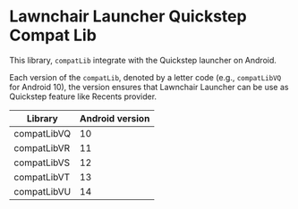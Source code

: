 # Lawnchair Launcher Quickstep Compat Lib

This library, `compatLib` integrate with the Quickstep launcher on Android.

Each version of the `compatLib`, denoted by a letter code (e.g., `compatLibVQ` for Android 10), 
the version ensures that Lawnchair Launcher can be use as Quickstep feature like Recents provider.

| Library     | Android version |
|-------------|-----------------|
| compatLibVQ | 10              |
| compatLibVR | 11              |
| compatLibVS | 12              |
| compatLibVT | 13              |
| compatLibVU | 14              |

